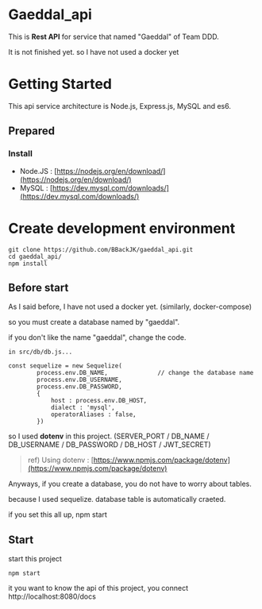 # Gaeddal_api

This is **Rest API** for service that named "Gaeddal" of Team DDD.

It is not finished yet. so I have not used a docker yet

# Getting Started

This api service architecture is Node.js, Express.js, MySQL and es6.

## Prepared 

### Install

* Node.JS : [https://nodejs.org/en/download/](https://nodejs.org/en/download/)
* MySQL : [https://dev.mysql.com/downloads/](https://dev.mysql.com/downloads/)

# Create development environment

```
git clone https://github.com/BBackJK/gaeddal_api.git
cd gaeddal_api/
npm install
```

## Before start

As I said before, I have not used a docker yet. (similarly, docker-compose)

so you must create a database named by "gaeddal".

if you don't like the name "gaeddal", change the code.

```
in src/db/db.js...

const sequelize = new Sequelize(
        process.env.DB_NAME,              // change the database name 
        process.env.DB_USERNAME, 
        process.env.DB_PASSWORD, 
        {
            host : process.env.DB_HOST,
            dialect : 'mysql',
            operatorAliases : false,
        })
```

so I used **dotenv** in this project. (SERVER_PORT / DB_NAME / DB_USERNAME / DB_PASSWORD / DB_HOST / JWT_SECRET)

> ref) Using dotenv : [https://www.npmjs.com/package/dotenv](https://www.npmjs.com/package/dotenv)

Anyways, if you create a database, you do not have to worry about tables.

because I used sequelize. database table is automatically craeted.

if you set this all up, npm start

## Start

start this project

```
npm start
```

it you want to know the api of this project, you connect http://localhost:8080/docs


